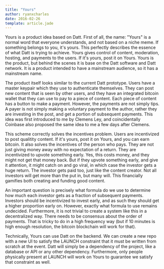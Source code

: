 ```yaml
---
title: "Yours"
author: ryanxcharles
date: 2016-02-26
template: article.jade
---
```

Yours is a product idea based on Datt. First of all, the name: "Yours" is a
normal word that everyone understands, and not based on a niche meme. If
something belongs to you, it's yours. This perfectly describes the essence of
what Datt is trying to achieve. Yours gives control of content, moderation,
hosting, and payments to the users. If it's yours, post it on Yours. Yours is
the product, but behind the scenes it is base on the Datt software and Datt
network. It is a product intended to have a mainstream audience, so it has a
mainstream name.

The product itself looks similar to the current Datt prototype. Users have a
master keypair which they use to authenticate themselves. They can post new
content that is seen by other users, and they have an integrated bitcoin wallet
that they can use to pay to a piece of content. Each piece of content has a
button to make a payment. However, the payments are not simply tips. A payer is
not simply making a voluntary payment to the author, rather they are investing
in the post, and get a portion of subsequent payments. This idea was first
introduced to me by Clemens Ley, and coincidentally Coinbase also proposed the
same idea to me a few days after Clemens.

This scheme correctly solves the incentives problem. Users are incentivized to
post qualitity content. If it's yours, post it on Yours, and you can earn
bitcoin. It also solves the incentives of the person who pays. They are not
just giving money away with no expectation of a return. They are incentivized
to upvote something early. Yes, this costs money, and they might not get that
money back. But if they upvote something early, and give it attention, it might
catch on and go viral, in which case the investor gets a huge return. The
investor gets paid too, just like the content creator. Not all investors will
get more than the put in, but many will. This financially gamifies both
creating and funding good content.

An important question is precisely what formula do we use to determine how much
each investor gets as a fraction of subsequent payments. Investors should be
incentivized to invest early, and as such they should get a higher proportion
early on. However, exactly what formula to use remains undecided. Furthermore,
it is not trivial to create a system like this in a decentralized way. There
needs to be consensus about the order of payments. That is tricky to do in a
high frequency way (but if 10 minutes is high enough resolution, the bitcoin
blockchain will work for that).

Technically, Yours can use Datt on the backend. We can create a new repo with a
new UI to satisfy the LAUNCH constraint that it must be written from scratch at
the event. Datt will simply be a dependency of the project, like a database or
API or any other dependency. Furthermore, only people physically present at
LAUNCH will work on Yours to guarantee we satisfy that constraint as well.

